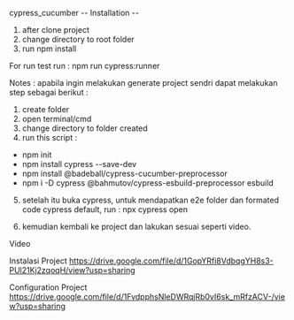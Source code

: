 cypress_cucumber
-- Installation --

1. after clone project
2. change directory to root folder
3. run npm install

For run test run : npm run cypress:runner

Notes : apabila ingin melakukan generate project sendri dapat melakukan step sebagai berikut :

1. create folder
2. open terminal/cmd
3. change directory to folder created
4. run this script :

- npm init
- npm install cypress --save-dev
- npm install @badeball/cypress-cucumber-preprocessor
- npm i -D cypress @bahmutov/cypress-esbuild-preprocessor esbuild
5. setelah itu buka cypress, untuk mendapatkan e2e folder dan formated code cypress default, run :
npx cypress open

6. kemudian kembali ke project dan lakukan sesuai seperti video.

Video

Instalasi Project https://drive.google.com/file/d/1GopYRfi8VdbqgYH8s3-PUl21Kj2zqoqH/view?usp=sharing

Configuration Project https://drive.google.com/file/d/1FvdpphsNleDWRqjRb0vI6sk_mRfzACV-/view?usp=sharing